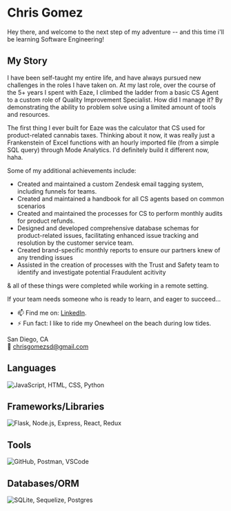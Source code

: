 # Chris Gomez

Hey there, and welcome to the next step of my adventure -- and this time i'll be learning Software Engineering!

## My Story

I have been self-taught my entire life, and have always pursued new challenges in the roles I have taken on.
At my last role, over the course of the 5+ years I spent with Eaze, I climbed the ladder from a basic CS Agent
to a custom role of Quality Improvement Specialist. How did I manage it? By demonstrating the ability to problem solve 
using a limited amount of tools and resources. 

The first thing I ever built for Eaze was the calculator that CS used for product-related cannabis taxes. Thinking about it now, 
it was really just a Frankenstein of Excel functions with an hourly imported file (from a simple SQL query) through Mode Analytics.
I'd definitely build it different now, haha.

Some of my additional achievements include:

- Created and maintained a custom Zendesk email tagging system, including funnels for teams.
- Created and maintained a handbook for all CS agents based on common scenarios
- Created and maintained the processes for CS to perform monthly audits for product refunds. 
- Designed and developed comprehensive database schemas for product-related issues, facilitating enhanced issue tracking and resolution by the customer service team.
- Created brand-specific monthly reports to ensure our partners knew of any trending issues
- Assisted in the creation of processes with the Trust and Safety team to identify and investigate potential Fraudulent acitivity

& all of these things were completed while working in a remote setting.



If your team needs someone who is ready to learn, and eager to succeed...

- 📫 Find me on: [LinkedIn](https://www.linkedin.com/in/chris-gomez-714508158/).
- ⚡ Fun fact: I like to ride my Onewheel on the beach during low tides. 

San Diego, CA  
📧 chrisgomezsd@gmail.com

## Languages
![JavaScript, HTML, CSS, Python](https://skillicons.dev/icons?i=js,html,css,py)

## Frameworks/Libraries
![Flask, Node.js, Express, React, Redux](https://skillicons.dev/icons?i=flask,nodejs,express,react,redux)

## Tools
![GitHub, Postman, VSCode](https://skillicons.dev/icons?i=github,postman,vscode)

## Databases/ORM
![SQLite, Sequelize, Postgres](https://skillicons.dev/icons?i=sqlite,sequelize,postgres)

